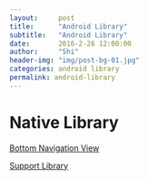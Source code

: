 ```yaml
---
layout:     post
title:      "Android Library"
subtitle:   "Android Library"
date:       2016-2-26 12:00:00
author:     "Shi"
header-img: "img/post-bg-01.jpg"
categories: android library
permalink: android-library
---
```


# Native Library

[Bottom Navigation View](https://developer.android.com/reference/android/support/design/widget/BottomNavigationView.html)

[Support Library](https://developer.android.com/topic/libraries/support-library/index.html)





